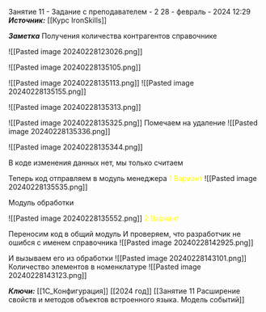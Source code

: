 
Занятие 11 - Задание с преподавателем - 2
 28 - февраль - 2024  12:29 
***Источник:***  [[Курс IronSkills]] 

***Заметка*** 
Получения количества контрагентов справочнике

![[Pasted image 20240228123026.png]]

![[Pasted image 20240228135105.png]]

![[Pasted image 20240228135113.png]]
![[Pasted image 20240228135155.png]]


![[Pasted image 20240228135313.png]]

![[Pasted image 20240228135325.png]]
Помечаем на удаление
![[Pasted image 20240228135336.png]]

![[Pasted image 20240228135344.png]]

В коде изменения данных нет, мы только считаем 
 
Теперь код отправляем в модуль менеджера
<span style="color: Yellow">1 Вариант</span>
![[Pasted image 20240228135535.png]]

Модуль обработки

![[Pasted image 20240228135552.png]]
<span style="color: Yellow">2 Вариант</span>

Переносим код в общий модуль
И проверяем, что разработчик не ошибся с именем справочника
![[Pasted image 20240228142925.png]]

И вызываем его из обработки
![[Pasted image 20240228143101.png]]
Количество элементов в номенклатуре
![[Pasted image 20240228143123.png]]


***Ключи:*** [[1С_Конфигурация]] [[2024 год]]  [[Занятие 11 Расширение свойств и методов объектов встроенного языка. Модель событий]]
